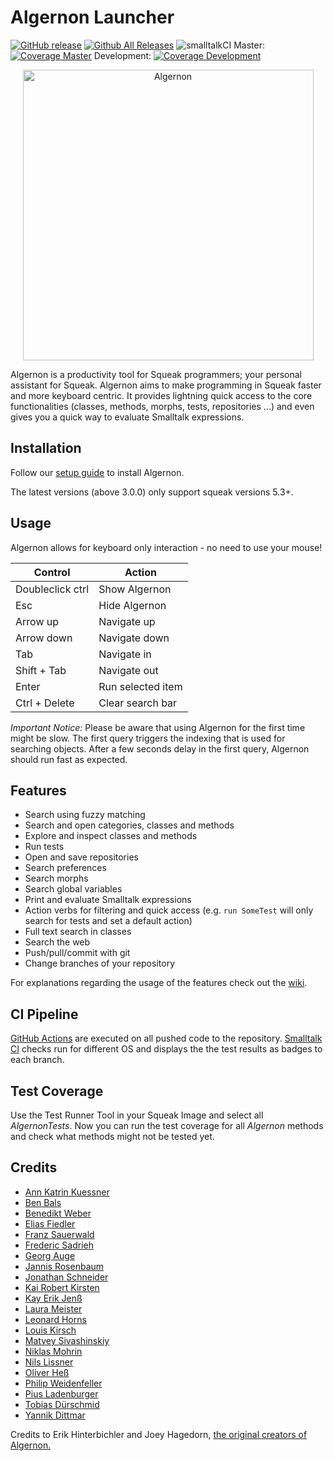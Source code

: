 # Algernon Launcher 
[![GitHub release](https://img.shields.io/github/release/hpi-swa-teaching/Algernon-Launcher.svg?label=small%20release&maxAge=0)](https://github.com/hpi-swa-teaching/Algernon-Launcher/releases/latest)
[![Github All Releases](https://img.shields.io/github/downloads/hpi-swa-teaching/Algernon-Launcher/total.svg?maxAge=0)](https://github.com/hpi-swa-teaching/Algernon-Launcher/releases)
![smalltalkCI](https://github.com/hpi-swa-teaching/Algernon-Launcher/workflows/smalltalkCI/badge.svg) 
Master: [![Coverage Master](https://coveralls.io/repos/github/hpi-swa-teaching/Algernon-Launcher/badge.svg?branch=master)](https://coveralls.io/github/hpi-swa-teaching/Algernon-Launcher?branch=master)
Development: [![Coverage Development](https://coveralls.io/repos/github/hpi-swa-teaching/Algernon-Launcher/badge.svg?branch=development)](https://coveralls.io/github/hpi-swa-teaching/Algernon-Launcher?branch=development)

<p align="center">
  <img src="https://user-images.githubusercontent.com/44369294/89326002-e93a5800-d689-11ea-89f0-d685e7a4f1e9.png" width="465" alt="Algernon"/>
</p>

Algernon is a productivity tool for Squeak programmers; your personal assistant for Squeak. Algernon aims to make programming in Squeak faster and more keyboard centric. It provides lightning quick access to the core functionalities (classes, methods, morphs, tests, repositories ...) and even gives you a quick way to evaluate Smalltalk expressions.

## Installation
Follow our [setup guide](https://github.com/hpi-swa-teaching/Algernon-Launcher/wiki/Setup-Guide) to install Algernon.

The latest versions (above 3.0.0) only support squeak versions 5.3+.

## Usage

Algernon allows for keyboard only interaction - no need to use your mouse!

| Control          | Action            |
|------------------|-------------------|
| Doubleclick ctrl | Show Algernon     |
| Esc              | Hide Algernon     |
| Arrow up         | Navigate up       |
| Arrow down       | Navigate down     |
| Tab              | Navigate in       |
| Shift + Tab      | Navigate out      |
| Enter            | Run selected item |
| Ctrl + Delete    | Clear search bar  |

*Important Notice:* Please be aware that using Algernon for the first time might be slow. The first query triggers the indexing that is used for searching objects. After a few seconds delay in the first query, Algernon should run fast as expected.


## Features

- Search using fuzzy matching
- Search and open categories, classes and methods
- Explore and inspect classes and methods
- Run tests
- Open and save repositories
- Search preferences
- Search morphs
- Search global variables
- Print and evaluate Smalltalk expressions 
- Action verbs for filtering and quick access (e.g. `run SomeTest` will only search for tests and set a default action)
- Full text search in classes
- Search the web
- Push/pull/commit with git
- Change branches of your repository

For explanations regarding the usage of the features check out the [wiki](https://github.com/hpi-swa-teaching/Algernon-Launcher/wiki).


## CI Pipeline
[GitHub Actions](https://github.com/hpi-swa-teaching/Algernon-Launcher/actions) are executed on all pushed code to the repository. [Smalltalk CI](https://github.com/hpi-swa/setup-smalltalkCI) checks run for different OS and displays the the test results as badges to each branch.

## Test Coverage
Use the Test Runner Tool in your Squeak Image and select all *AlgernonTests*. Now you can run the test coverage for all *Algernon* methods and check what methods might not be tested yet.


## Credits


*  [Ann Katrin Kuessner](https://github.com/annkatrinkuessner)
*  [Ben Bals](https://github.com/BenBals)
*  [Benedikt Weber](https://github.com/bewee)
*  [Elias Fiedler](https://github.com/EliasNotFound)
*  [Franz Sauerwald](https://github.com/FranzSw)
*  [Frederic Sadrieh](https://github.com/FSadrieh)
*  [Georg Auge](https://github.com/gwauge)
*  [Jannis Rosenbaum](https://github.com/sinnaj-r)
*  [Jonathan Schneider](https://github.com/jonaschn)
*  [Kai Robert Kirsten](https://github.com/robertkirsten)
*  [Kay Erik Jenß](https://github.com/kej-jay)
*  [Laura Meister](https://github.com/dieknolle3333)
*  [Leonard Horns](https://github.com/leonardhorns)
*  [Louis Kirsch](https://github.com/timediv)
*  [Matvey Sivashinskiy](https://github.com/matveysiva)
*  [Niklas Mohrin](https://github.com/niklasmohrin)
*  [Nils Lissner](https://github.com/TheGrayStone)
*  [Oliver Heß](https://github.com/Olliwehr)
*  [Philip Weidenfeller](https://github.com/phlprcks)
*  [Pius Ladenburger](https://github.com/GittiHab)
*  [Tobias Dürschmid](https://github.com/tobiduer)
*  [Yannik Dittmar](https://github.com/yannik-dittmar)

Credits to Erik Hinterbichler and Joey Hagedorn, [the original creators of Algernon.](http://erikhinterbichler.com/apps/algernon/)

